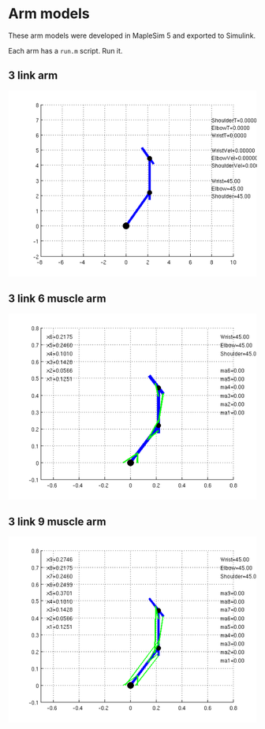 Arm models
==========

These arm models were developed in MapleSim 5 and exported to Simulink.

Each arm has a `run.m` script. Run it.

## 3 link arm

![3 link arm](3-link/3LinkArmPic.png)

## 3 link 6 muscle arm

![3 link 6 muscle arm](3-link-6-muscle/6Muscle3LinkArmPic.png)

## 3 link 9 muscle arm

![3 link 9 muscle arm](3-link-9-muscle/9Muscle3LinkArmPic.png)
